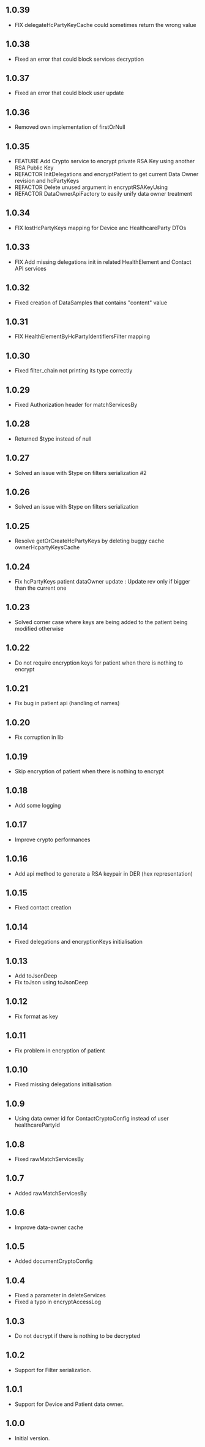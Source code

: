 ## 1.0.39

- FIX delegateHcPartyKeyCache could sometimes return the wrong value

## 1.0.38

- Fixed an error that could block services decryption

## 1.0.37

- Fixed an error that could block user update

## 1.0.36

- Removed own implementation of firstOrNull

## 1.0.35

- FEATURE Add Crypto service to encrypt private RSA Key using another RSA Public Key
- REFACTOR InitDelegations and encryptPatient to get current Data Owner revision and hcPartyKeys
- REFACTOR Delete unused argument in encryptRSAKeyUsing
- REFACTOR DataOwnerApiFactory to easily unify data owner treatment

## 1.0.34

- FIX lostHcPartyKeys mapping for Device anc HealthcareParty DTOs

## 1.0.33
- FIX Add missing delegations init in related HealthElement and Contact API services

## 1.0.32

- Fixed creation of DataSamples that contains "content" value

## 1.0.31

- FIX HealthElementByHcPartyIdentifiersFilter mapping

## 1.0.30

- Fixed filter_chain not printing its type correctly

## 1.0.29

- Fixed Authorization header for matchServicesBy

## 1.0.28

- Returned $type instead of null

## 1.0.27

- Solved an issue with $type on filters serialization #2

## 1.0.26

- Solved an issue with $type on filters serialization

## 1.0.25

- Resolve getOrCreateHcPartyKeys by deleting buggy cache ownerHcpartyKeysCache

## 1.0.24

- Fix hcPartyKeys patient dataOwner update : Update rev only if bigger than the current one

## 1.0.23

- Solved corner case where keys are being added to the patient being modified otherwise

## 1.0.22

- Do not require encryption keys for patient when there is nothing to encrypt

## 1.0.21

- Fix bug in patient api (handling of names)

## 1.0.20

- Fix corruption in lib

## 1.0.19

- Skip encryption of patient when there is nothing to encrypt

## 1.0.18

- Add some logging

## 1.0.17

- Improve crypto performances

## 1.0.16

- Add api method to generate a RSA keypair in DER (hex representation)

## 1.0.15

- Fixed contact creation

## 1.0.14

- Fixed delegations and encryptionKeys initialisation

## 1.0.13

- Add toJsonDeep
- Fix toJson using toJsonDeep

## 1.0.12

- Fix format as key

## 1.0.11

- Fix problem in encryption of patient

## 1.0.10
- Fixed missing delegations initialisation

## 1.0.9
- Using data owner id for ContactCryptoConfig instead of user healthcarePartyId

## 1.0.8

- Fixed rawMatchServicesBy

## 1.0.7

- Added rawMatchServicesBy

## 1.0.6

- Improve data-owner cache

## 1.0.5

- Added documentCryptoConfig

## 1.0.4

- Fixed a parameter in deleteServices
- Fixed a typo in encryptAccessLog

## 1.0.3

- Do not decrypt if there is nothing to be decrypted

## 1.0.2

- Support for Filter serialization.

## 1.0.1

- Support for Device and Patient data owner.

## 1.0.0

- Initial version.
